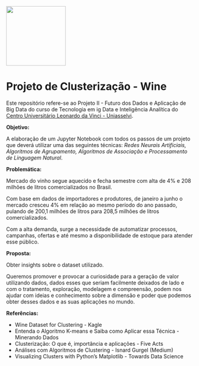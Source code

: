 <img src="https://media.glassdoor.com/sqll/1280196/grupo-uniasselvi-squarelogo-1576734788279.png"  width="160">

# Projeto de Clusterização - Wine

Este repositório refere-se ao Projeto II - Futuro dos Dados e Aplicação de Big Data do curso de Tecnologia em ig Data e Inteligência Analítica do [Centro Universitário Leonardo da Vinci - Uniasselvi](https://portal.uniasselvi.com.br/). 


**Objetivo:** 

A elaboração de um Jupyter Notebook com todos os passos de um projeto que deverá utilizar uma das seguintes técnicas: _Redes Neurais Artificiais, Algoritmos de Agrupamento, Algoritmos de Associação e Processamento de Linguagem Natural_.

**Problemática:**

Mercado do vinho segue aquecido e fecha semestre com alta de 4% e 208 milhões de litros comercializados no Brasil.

Com base em dados de importadores e produtores, de janeiro a junho o mercado cresceu 4% em relação ao mesmo período do ano passado, pulando de 200,1 milhões de litros para 208,5 milhões de litros comercializados.

Com a alta demanda, surge a necessidade de automatizar processos, campanhas, ofertas e até mesmo a disponibilidade de estoque para atender esse público.

**Proposta:**

Obter insights sobre o dataset utilizado. 

Queremos promover e provocar a curiosidade para  a geração de valor utilizando dados, dados esses que seriam facilmente deixados de lado e com o tratamento, exploração, modelagem e compreensão, podem nos ajudar com ideias e conhecimento sobre a dimensão e poder que podemos obter desses dados e as suas aplicações no mundo.

**Referências:**

- Wine Dataset for Clustering - Kagle
- Entenda o Algoritmo K-means e Saiba como Aplicar essa Técnica - Minerando Dados
- Clusterização: O que é, importância e aplicações - Five Acts
- Análises com Algoritmos de Clustering - Isnard Gurgel (Medium)
- Visualizing Clusters with Python’s Matplotlib - Towards Data Science
